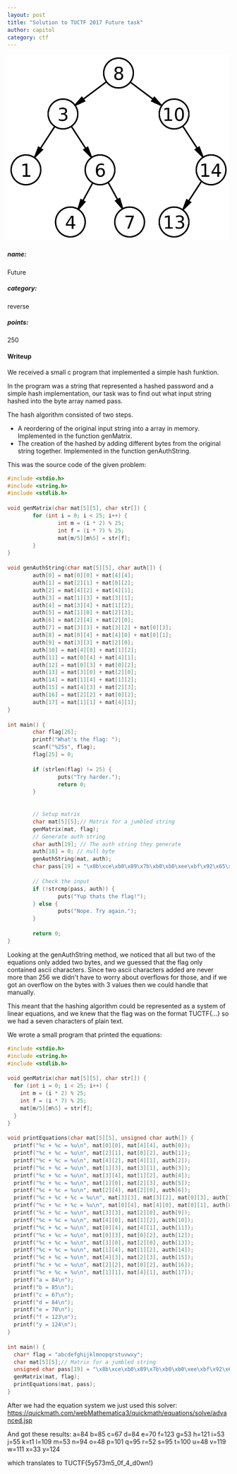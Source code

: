```yaml
---
layout: post
title: "Solution to TUCTF 2017 Future task"
author: capitol
category: ctf
---
```

![binary_search_tree](/images/binary_search_tree.png)

##### name:
Future

##### category:
reverse

##### points:
250

#### Writeup

We received a small c program that implemented a simple hash funktion. 

In the program was a string that represented a hashed password and a simple hash implementation, our task was to find out what input string hashed into the byte array named pass.

The hash algorithm consisted of two steps.

* A reordering of the original input string into a array in memory. Implemented in the function genMatrix.
* The creation of the hashed by adding different bytes from the original string together. Implemented in the function genAuthString.

This was the source code of the given problem:

```c 
#include <stdio.h>
#include <string.h>
#include <stdlib.h>

void genMatrix(char mat[5][5], char str[]) {
        for (int i = 0; i < 25; i++) {
                int m = (i * 2) % 25;
                int f = (i * 7) % 25;
                mat[m/5][m%5] = str[f];
        }
}

void genAuthString(char mat[5][5], char auth[]) {
        auth[0] = mat[0][0] + mat[4][4];
        auth[1] = mat[2][1] + mat[0][2];
        auth[2] = mat[4][2] + mat[4][1];
        auth[3] = mat[1][3] + mat[3][1];
        auth[4] = mat[3][4] + mat[1][2];
        auth[5] = mat[1][0] + mat[2][3];
        auth[6] = mat[2][4] + mat[2][0];
        auth[7] = mat[3][3] + mat[3][2] + mat[0][3];
        auth[8] = mat[0][4] + mat[4][0] + mat[0][1];
        auth[9] = mat[3][3] + mat[2][0];
        auth[10] = mat[4][0] + mat[1][2];
        auth[11] = mat[0][4] + mat[4][1];
        auth[12] = mat[0][3] + mat[0][2];
        auth[13] = mat[3][0] + mat[2][0];
        auth[14] = mat[1][4] + mat[1][2];
        auth[15] = mat[4][3] + mat[2][3];
        auth[16] = mat[2][2] + mat[0][2];
        auth[17] = mat[1][1] + mat[4][1];
}

int main() {
        char flag[26];
        printf("What's the flag: ");
        scanf("%25s", flag);
        flag[25] = 0;

        if (strlen(flag) != 25) {
                puts("Try harder.");
                return 0;
        }


        // Setup matrix
        char mat[5][5];// Matrix for a jumbled string
        genMatrix(mat, flag);
        // Generate auth string
        char auth[19]; // The auth string they generate
        auth[18] = 0; // null byte
        genAuthString(mat, auth);       
        char pass[19] = "\x8b\xce\xb0\x89\x7b\xb0\xb0\xee\xbf\x92\x65\x9d\x9a\x99\x99\x94\xad\xe4\x00";
        
        // Check the input
        if (!strcmp(pass, auth)) {
                puts("Yup thats the flag!");
        } else {
                puts("Nope. Try again.");
        }
        
        return 0;
}
``` 

Looking at the genAuthString method, we noticed that all but two of the equations only added two bytes, and we guessed that the flag only contained ascii characters. Since two ascii characters added are never more than 256 we didn't have to worry about overflows for those, and if we got an overflow on the bytes with 3 values then we could handle that manually.

This meant that the hashing algorithm could be represented as a system of linear equations, and we knew that the flag was on the format TUCTF{...} so we had a seven characters of plain text.

We wrote a small program that printed the equations:

```c
#include <stdio.h>
#include <string.h>
#include <stdlib.h>

void genMatrix(char mat[5][5], char str[]) {
  for (int i = 0; i < 25; i++) {
    int m = (i * 2) % 25;
    int f = (i * 7) % 25;
    mat[m/5][m%5] = str[f];
  }
}

void printEquations(char mat[5][5], unsigned char auth[]) {
  printf("%c + %c = %u\n", mat[0][0], mat[4][4], auth[0]);
  printf("%c + %c = %u\n", mat[2][1], mat[0][2], auth[1]);
  printf("%c + %c = %u\n", mat[4][2], mat[4][1], auth[2]);
  printf("%c + %c = %u\n", mat[1][3], mat[3][1], auth[3]);
  printf("%c + %c = %u\n", mat[3][4], mat[1][2], auth[4]);
  printf("%c + %c = %u\n", mat[1][0], mat[2][3], auth[5]);
  printf("%c + %c = %u\n", mat[2][4], mat[2][0], auth[6]);
  printf("%c + %c + %c = %u\n", mat[3][3], mat[3][2], mat[0][3], auth[7]);
  printf("%c + %c + %c = %u\n", mat[0][4], mat[4][0], mat[0][1], auth[8]);
  printf("%c + %c = %u\n", mat[3][3], mat[2][0], auth[9]);
  printf("%c + %c = %u\n", mat[4][0], mat[1][2], auth[10]);
  printf("%c + %c = %u\n", mat[0][4], mat[4][1], auth[11]);
  printf("%c + %c = %u\n", mat[0][3], mat[0][2], auth[12]);
  printf("%c + %c = %u\n", mat[3][0], mat[2][0], auth[13]);
  printf("%c + %c = %u\n", mat[1][4], mat[1][2], auth[14]);
  printf("%c + %c = %u\n", mat[4][3], mat[2][3], auth[15]);
  printf("%c + %c = %u\n", mat[2][2], mat[0][2], auth[16]);
  printf("%c + %c = %u\n", mat[1][1], mat[4][1], auth[17]);
  printf("a = 84\n");
  printf("b = 85\n");
  printf("c = 67\n");
  printf("d = 84\n");
  printf("e = 70\n");
  printf("f = 123\n");
  printf("y = 124\n");
}

int main() {
  char* flag = "abcdefghijklmnopqrstuvwxy";
  char mat[5][5];// Matrix for a jumbled string
  unsigned char pass[19] = "\x8b\xce\xb0\x89\x7b\xb0\xb0\xee\xbf\x92\x65\x9d\x9a\x99\x99\x94\xad\xe4\x00";  
  genMatrix(mat, flag);
  printEquations(mat, pass);
}
```

After we had the equation system we just used this solver: https://quickmath.com/webMathematica3/quickmath/equations/solve/advanced.jsp

And got these results:
a=84
b=85
c=67
d=84
e=70
f=123
g=53
h=121
i=53
j=55
k=t1
l=109
m=53
n=94
o=48
p=101
q=95
r=52
s=95
t=100
u=48
v=119
w=111
x=33
y=124

which translates to
TUCTF{5y573m5_0f_4_d0wn!}
